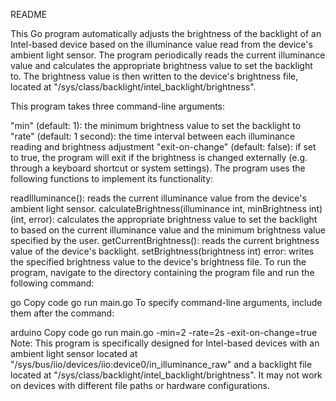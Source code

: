 README

This Go program automatically adjusts the brightness of the backlight of an Intel-based device based on the illuminance value read from the device's ambient light sensor. The program periodically reads the current illuminance value and calculates the appropriate brightness value to set the backlight to. The brightness value is then written to the device's brightness file, located at "/sys/class/backlight/intel_backlight/brightness".

This program takes three command-line arguments:

"min" (default: 1): the minimum brightness value to set the backlight to
"rate" (default: 1 second): the time interval between each illuminance reading and brightness adjustment
"exit-on-change" (default: false): if set to true, the program will exit if the brightness is changed externally (e.g. through a keyboard shortcut or system settings).
The program uses the following functions to implement its functionality:

readIlluminance(): reads the current illuminance value from the device's ambient light sensor.
calculateBrightness(illuminance int, minBrightness int) (int, error): calculates the appropriate brightness value to set the backlight to based on the current illuminance value and the minimum brightness value specified by the user.
getCurrentBrightness(): reads the current brightness value of the device's backlight.
setBrightness(brightness int) error: writes the specified brightness value to the device's brightness file.
To run the program, navigate to the directory containing the program file and run the following command:

go
Copy code
go run main.go
To specify command-line arguments, include them after the command:

arduino
Copy code
go run main.go -min=2 -rate=2s -exit-on-change=true
Note: This program is specifically designed for Intel-based devices with an ambient light sensor located at "/sys/bus/iio/devices/iio:device0/in_illuminance_raw" and a backlight file located at "/sys/class/backlight/intel_backlight/brightness". It may not work on devices with different file paths or hardware configurations.